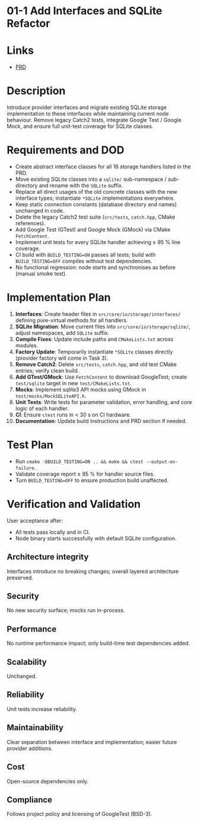 # 01-1 Add Interfaces and SQLite Refactor

# Links
- [PRD](../../../prd/vtcpd/01-database-provider-abstraction.md)

# Description
Introduce provider interfaces and migrate existing SQLite storage implementation to these interfaces while maintaining current node behaviour. Remove legacy Catch2 tests, integrate Google Test / Google Mock, and ensure full unit-test coverage for SQLite classes.

# Requirements and DOD
- Create abstract interface classes for all 16 storage handlers listed in the PRD.
- Move existing SQLite classes into a `sqlite/` sub-namespace / sub-directory and rename with the `SQLite` suffix.
- Replace all direct usages of the old concrete classes with the new interface types; instantiate `*SQLite` implementations everywhere.
- Keep static connection constants (database directory and names) unchanged in code.
- Delete the legacy Catch2 test suite (`src/tests`, `catch.hpp`, CMake references).
- Add Google Test (GTest) and Google Mock (GMock) via CMake `FetchContent`.
- Implement unit tests for every SQLite handler achieving ≥ 95 % line coverage.
- CI build with `BUILD_TESTING=ON` passes all tests; build with `BUILD_TESTING=OFF` compiles without test dependencies.
- No functional regression: node starts and synchronises as before (manual smoke test).

# Implementation Plan
1. **Interfaces**: Create header files in `src/core/io/storage/interfaces/` defining pure-virtual methods for all handlers.
2. **SQLite Migration**: Move current files into `src/core/io/storage/sqlite/`, adjust namespaces, add `SQLite` suffix.
3. **Compile Fixes**: Update include paths and `CMakeLists.txt` across modules.
4. **Factory Update**: Temporarily instantiate `*SQLite` classes directly (provider factory will come in Task 3).
5. **Remove Catch2**: Delete `src/tests`, `catch.hpp`, and old test CMake entries; verify clean build.
6. **Add GTest/GMock**: Use `FetchContent` to download GoogleTest; create `test/sqlite` target in new `test/CMakeLists.txt`.
7. **Mocks**: Implement sqlite3 API mocks using GMock in `test/mocks/MockSQLiteAPI.h`.
8. **Unit Tests**: Write tests for parameter validation, error handling, and core logic of each handler.
9. **CI**: Ensure `ctest` runs in < 30 s on CI hardware.
10. **Documentation**: Update build instructions and PRD section if needed.

# Test Plan
- Run `cmake -DBUILD_TESTING=ON .. && make && ctest --output-on-failure`.
- Validate coverage report ≥ 95 % for handler source files.
- Turn `BUILD_TESTING=OFF` to ensure production build unaffected.

# Verification and Validation
User acceptance after:
- All tests pass locally and in CI.
- Node binary starts successfully with default SQLite configuration.

## Architecture integrity
Interfaces introduce no breaking changes; overall layered architecture preserved.

## Security
No new security surface; mocks run in-process.

## Performance
No runtime performance impact; only build-time test dependencies added.

## Scalability
Unchanged.

## Reliability
Unit tests increase reliability.

## Maintainability
Clear separation between interface and implementation; easier future provider additions.

## Cost
Open-source dependencies only.

## Compliance
Follows project policy and licensing of GoogleTest (BSD-3). 